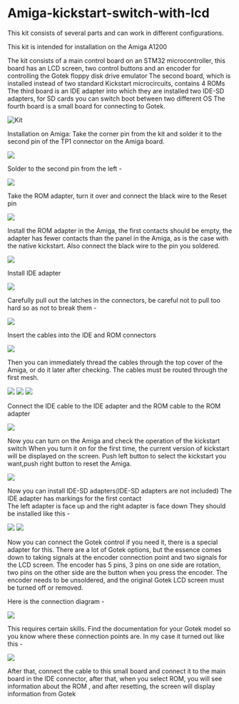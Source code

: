# Amiga-kickstart-switch-with-lcd

This kit consists of several parts and can work in different configurations.

This kit is intended for installation on the Amiga A1200

The kit consists of a main control board on an STM32 microcontroller, this board has an LCD screen, two control buttons and an encoder for controlling the Gotek floppy disk drive emulator 
The second board, which is installed instead of two standard Kickstart microcircuits, contains 4 ROMs
The third board is an IDE adapter into which they are installed two IDE-SD adapters, for SD cards you can switch boot between two different OS
The fourth board is a small board for connecting to Gotek.

![Kit](https://github.com/JV-Soft/Amiga-kickstart-switch-with-lcd/blob/main/Pictures/1705765117936.jpg)

Installation on Amiga:
Take the corner pin from the kit and solder it to the second pin of the TP1 connector on the Amiga board.

![](https://github.com/JV-Soft/Amiga-kickstart-switch-with-lcd/blob/main/Pictures/2.png)

Solder to the second pin from the left -

![](https://github.com/JV-Soft/Amiga-kickstart-switch-with-lcd/blob/main/Pictures/3.jpg)

Take the ROM adapter, turn it over and connect the black wire to the Reset pin

![](https://github.com/JV-Soft/Amiga-kickstart-switch-with-lcd/blob/main/Pictures/4.jpg)

Install the ROM adapter in the Amiga, the first contacts should be empty, 
the adapter has fewer contacts than the panel in the Amiga, as is the case with the native kickstart.
Also connect the black wire to the pin you soldered.

![](https://github.com/JV-Soft/Amiga-kickstart-switch-with-lcd/blob/main/Pictures/5.jpg)

Install IDE adapter

![](https://github.com/JV-Soft/Amiga-kickstart-switch-with-lcd/blob/main/Pictures/6.jpg)

Carefully pull out the latches in the connectors, be careful not to pull too hard so as not to break them -

![](https://github.com/JV-Soft/Amiga-kickstart-switch-with-lcd/blob/main/Pictures/7.jpg)

Insert the cables into the IDE and ROM connectors

![](https://github.com/JV-Soft/Amiga-kickstart-switch-with-lcd/blob/main/Pictures/8.jpg)

Then you can immediately thread the cables through the top cover of the Amiga, 
or do it later after checking. The cables must be routed through the first mesh.

![](https://github.com/JV-Soft/Amiga-kickstart-switch-with-lcd/blob/main/Pictures/9.jpg)
![](https://github.com/JV-Soft/Amiga-kickstart-switch-with-lcd/blob/main/Pictures/10.jpg)
![](https://github.com/JV-Soft/Amiga-kickstart-switch-with-lcd/blob/main/Pictures/11.jpg)

Connect the IDE cable to the IDE adapter and the ROM cable to the ROM adapter

![](https://github.com/JV-Soft/Amiga-kickstart-switch-with-lcd/blob/main/Pictures/12.jpg)

Now you can turn on the Amiga and check the operation of the kickstart switch
When you turn it on for the first time, the current version of kickstart will be displayed on the screen.
Push left button to select the kickstart you want,push right button to reset the Amiga.

![](https://github.com/JV-Soft/Amiga-kickstart-switch-with-lcd/blob/main/Pictures/13.jpg)

Now you can install IDE-SD adapters(IDE-SD adapters are not included)
The IDE adapter has markings for the first contact  
The left adapter is face up and the right adapter is face down
They should be installed like this -

![](https://github.com/JV-Soft/Amiga-kickstart-switch-with-lcd/blob/main/Pictures/14.jpg)
![](https://github.com/JV-Soft/Amiga-kickstart-switch-with-lcd/blob/main/Pictures/15.jpg)

Now you can connect the Gotek control if you need it, there is a special adapter for this.
There are a lot of Gotek options, but the essence comes down to taking signals
at the encoder connection point and two signals for the LCD screen.
The encoder has 5 pins, 3 pins on one side are rotation,
two pins on the other side are the button when you press the encoder.
The encoder needs to be unsoldered, and the original Gotek LCD screen must be turned off or removed.

Here is the connection diagram -

![](https://github.com/JV-Soft/Amiga-kickstart-switch-with-lcd/blob/main/Pictures/16_2.jpg)

This requires certain skills. Find the documentation for your Gotek model so you know where these connection points are.
In my case it turned out like this -

![](https://github.com/JV-Soft/Amiga-kickstart-switch-with-lcd/blob/main/Pictures/17.jpg)

After that, connect the cable to this small board and connect it to the main board in the IDE connector,
after that, when you select ROM, you will see information about the ROM
, and after resetting, the screen will display information from Gotek






















